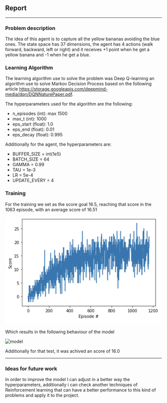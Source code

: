 ## Report

---

### Problem description

The idea of this agent is to capture all the yellow bananas avoiding the blue ones. The state space has 37 dimensions, the agent has 4 actions (walk forward, backward, left or right) and it receives +1 point when he get a yellow banana and -1 when he get a blue.


### Learning Algorithm

The learning algorithm use to solve the problem was Deep Q-learning an algorithm use to solve Markov Decision Process based on the following article https://storage.googleapis.com/deepmind-media/dqn/DQNNaturePaper.pdf.

The hyperparameters used for the algorithm are the following:

- n_episodes (int): max 1500
- max_t (int): 1000
- eps_start (float): 1.0
- eps_end (float): 0.01
- eps_decay (float): 0.995

Additionally for the agent, the hyperparameters are:

- BUFFER_SIZE = int(1e5) 
- BATCH_SIZE = 64       
- GAMMA = 0.99       
- TAU = 1e-3          
- LR = 5e-4           
- UPDATE_EVERY = 4   

### Training

For the training we set as the score goal 16.5, reaching that score in the 1063 episode, with an average score of 16.51

![performance](images/training_graph.png)

Which results in the following behaviour of the model

![model](images/model.gif)

Additionally for that test, it was achived an score of 16.0

---

### Ideas for future work

In order to improve the model I can adjust in a better way the hyperparameters, additionally i can check another techniques of Reinforcement learning that can have a better performance to this kind of problems and apply it to the project.